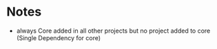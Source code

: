 # Notes
- always Core added in all other projects but no project added to core (Single Dependency for core)